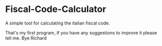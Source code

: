 # Fiscal-Code-Calculator
A simple tool for calculating the italian fiscal code.

That's my first program, if you have any suggestions to improve it please tell me.
Bye
Richard
